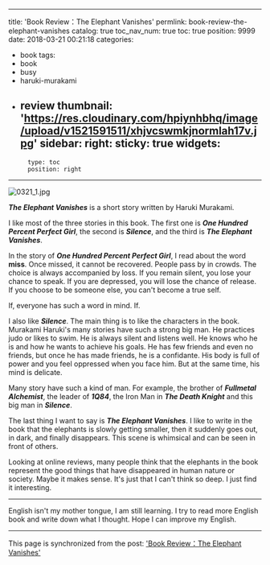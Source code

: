 
---
title: 'Book Review：The Elephant Vanishes'
permlink: book-review-the-elephant-vanishes
catalog: true
toc_nav_num: true
toc: true
position: 9999
date: 2018-03-21 00:21:18
categories:
- book
tags:
- book
- busy
- haruki-murakami
- review
thumbnail: 'https://res.cloudinary.com/hpiynhbhq/image/upload/v1521591511/xhjvcswmkjnormlah17v.jpg'
sidebar:
    right:
        sticky: true
widgets:
    -
        type: toc
        position: right
---


![0321_1.jpg](https://res.cloudinary.com/hpiynhbhq/image/upload/v1521591511/xhjvcswmkjnormlah17v.jpg)


***The Elephant Vanishes*** is a short story written by Haruki Murakami. 

I like most of the three stories in this book. The first one is ***One Hundred Percent Perfect Girl***, the second is ***Silence***, and the third is ***The Elephant Vanishes***.

In the story of ***One Hundred Percent Perfect Girl***, I read about the word **miss**. Once missed, it cannot be recovered. People pass by in crowds. The choice is always accompanied by loss. If you remain silent, you lose your chance to speak. If you are depressed, you will lose the chance of release.  If you choose to be someone else, you can't become a true self.

If, everyone has such a word in mind. If.

I also like ***Silence***. The main thing is to like the characters in the book. Murakami Haruki's many stories have such a strong big man. He practices judo or likes to swim. He is always silent and listens well. He knows who he is and how he wants to achieve his goals. He has few friends and even no friends, but once he has made friends, he is a confidante. His body is full of power and you feel oppressed when you face him. But at the same time, his mind is delicate.

Many story have such a kind of man. For example, the brother of ***Fullmetal Alchemist***, the leader of ***1Q84***, the Iron Man in ***The Death Knight*** and this big man in ***Silence***.

The last thing I want to say is ***The Elephant Vanishes***. I like to write in the book that the elephants is slowly getting smaller, then it suddenly goes out, in dark, and finally disappears. This scene is whimsical and can be seen in front of others.

Looking at online reviews, many people think that the elephants in the book represent the good things that have disappeared in human nature or society. Maybe it makes sense. It's just that I can't think so deep. I just find it interesting.

***************
English isn't my mother tongue, I am still learning. I try to read more English book and write down what I thought. Hope I can improve my English.

- - -

This page is synchronized from the post: ['Book Review：The Elephant Vanishes'](https://steemit.com/@weisheng167388/book-review-the-elephant-vanishes)
